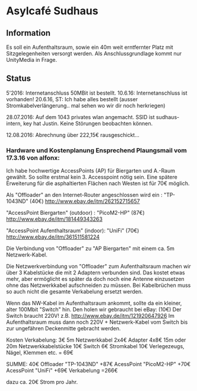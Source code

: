 # Asylcafé Sudhaus

## Information
Es soll ein Aufenthaltsraum, sowie ein 40m weit erntfernter Platz mit Sitzgelegenheiten versorgt werden. Als Anschlussgrundlage kommt nur UnityMedia in Frage. 

## Status
5'2016: Internetanschluss 50MBit ist bestellt.
10.6.16: Internetanschluss ist vorhanden!
20.6.16, ST: Ich habe alles bestellt (ausser Stromkabelverlängerung.. mal sehen wo wir dir noch herkriegen)

28.07.2016: Auf dem 1043 privates wlan angemacht. SSID ist sudhaus-intern, key hat Justin. Keine Störungen beobachten können.

12.08.2016: Abrechnung über 222,15€ rausgeschickt...

### Hardware und Kostenplanung Ensprechend Plaungsmail vom 17.3.16 von alfonx: 

Ich habe hochwertige AccessPoints (AP) für Biergarten und A.-Raum gewählt. So sollte erstmal kein 3. Accesspoint nötig sein. Eine spätere Erweiterung für die asphaltierten Flächen nach Westen ist für 70€ möglich.

Als "Offloader" an den Internet-Router angeschlossen wird
ein : "TP-1043ND" (40€)
http://www.ebay.de/itm/262152715657

"AccessPoint Biergarten" (outdoor) : "PicoM2-HP" (87€)
http://www.ebay.de/itm/181449343263

"AccessPoint Aufenthaltsraum" (indoor): "UniFi" (70€)
http://www.ebay.de/itm/361511581224

Die Verbindung von "Offloader" zu "AP Biergarten" mit einem ca. 5m Netzwerk-Kabel.

Die Netzwerkverbindung von "Offloader" zum Aufenthaltsraum machen wir über 3 Kabelstücke die mit 2 Adaptern verbunden sind. Das kostet etwas mehr, aber ermöglicht es später da doch noch eine Antenne einzusetzen ohne das Netzwerkkabel aufschneiden zu müssen. Bei Kabelbrüchen muss so auch nicht die gesamte Verkabelung ersetzt werden.

Wenn das NW-Kabel im Aufenthaltsraum ankommt, sollte da ein kleiner, alter 100Mbit "Switch" hin. Den holen wir gebraucht bei eBay: (10€) Der Switch braucht 220V!
z.B. http://www.ebay.de/itm/121920647926
Im Aufenthaltsraum muss dann noch 220V + Netzwerk-Kabel vom Switch bis zur ungefähren Deckenmitte gebracht werden.

Kosten Verkabelung:
3€ 5m Netzwerkkabel
2x4€ Adapter
4x8€ 15m oder 20m Netzwerkkabelstücke
10€ Switch
6€ Stromkabel
10€ Verlegezeugs, Nägel, Klemmen etc.
= 69€

SUMME:
40€ Offloader "TP-1043ND"
+87€ AcessPoint "PicoM2-HP"
+70€ AcessPoint "UniFi"
+69€ Verkabelung
=266€

dazu ca. 20€ Strom pro Jahr.

